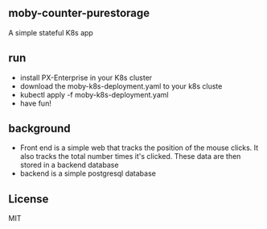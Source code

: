 ## moby-counter-purestorage

A simple stateful K8s app 

## run
* install PX-Enterprise in your K8s cluster
* download the moby-k8s-deployment.yaml to your k8s cluste
* kubectl apply -f moby-k8s-deployment.yaml
* have fun!

## background
* Front end is a simple web that tracks the position of the mouse clicks. It also tracks the total number times it's clicked. These data are then stored in a backend database
* backend is a simple postgresql database

## License

MIT
